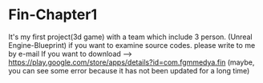 # Fin-Chapter1
It's my first project(3d game) with a team which include 3 person. (Unreal Engine-Blueprint)
if you want to examine source codes. please write to me by e-mail
If you want to download --> https://play.google.com/store/apps/details?id=com.fgmmedya.fin
(maybe, you can see some error because it has not been updated for a long time)
